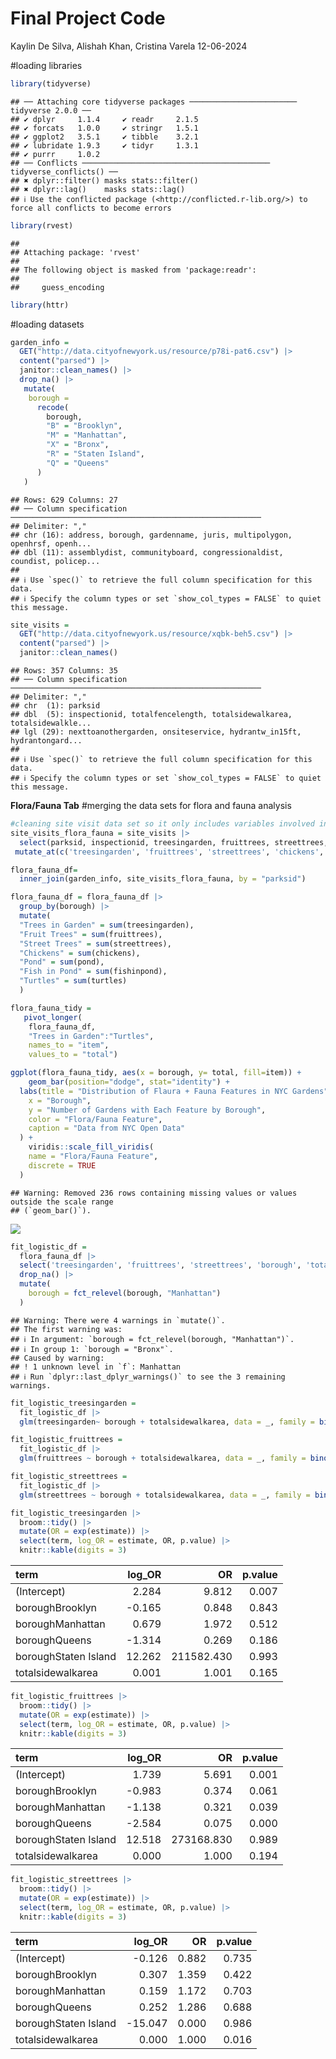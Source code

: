 Final Project Code
================
Kaylin De Silva, Alishah Khan, Cristina Varela
12-06-2024

\#loading libraries

``` r
library(tidyverse)
```

    ## ── Attaching core tidyverse packages ──────────────────────── tidyverse 2.0.0 ──
    ## ✔ dplyr     1.1.4     ✔ readr     2.1.5
    ## ✔ forcats   1.0.0     ✔ stringr   1.5.1
    ## ✔ ggplot2   3.5.1     ✔ tibble    3.2.1
    ## ✔ lubridate 1.9.3     ✔ tidyr     1.3.1
    ## ✔ purrr     1.0.2     
    ## ── Conflicts ────────────────────────────────────────── tidyverse_conflicts() ──
    ## ✖ dplyr::filter() masks stats::filter()
    ## ✖ dplyr::lag()    masks stats::lag()
    ## ℹ Use the conflicted package (<http://conflicted.r-lib.org/>) to force all conflicts to become errors

``` r
library(rvest)
```

    ## 
    ## Attaching package: 'rvest'
    ## 
    ## The following object is masked from 'package:readr':
    ## 
    ##     guess_encoding

``` r
library(httr)
```

\#loading datasets

``` r
garden_info = 
  GET("http://data.cityofnewyork.us/resource/p78i-pat6.csv") |> 
  content("parsed") |>
  janitor::clean_names() |>
  drop_na() |>
   mutate(
    borough = 
      recode(
        borough,
        "B" = "Brooklyn",
        "M" = "Manhattan",
        "X" = "Bronx",
        "R" = "Staten Island",
        "Q" = "Queens"
      )
   )
```

    ## Rows: 629 Columns: 27
    ## ── Column specification ────────────────────────────────────────────────────────
    ## Delimiter: ","
    ## chr (16): address, borough, gardenname, juris, multipolygon, openhrsf, openh...
    ## dbl (11): assemblydist, communityboard, congressionaldist, coundist, policep...
    ## 
    ## ℹ Use `spec()` to retrieve the full column specification for this data.
    ## ℹ Specify the column types or set `show_col_types = FALSE` to quiet this message.

``` r
site_visits = 
  GET("http://data.cityofnewyork.us/resource/xqbk-beh5.csv") |>
  content("parsed") |>
  janitor::clean_names()
```

    ## Rows: 357 Columns: 35
    ## ── Column specification ────────────────────────────────────────────────────────
    ## Delimiter: ","
    ## chr  (1): parksid
    ## dbl  (5): inspectionid, totalfencelength, totalsidewalkarea, totalsidewalkle...
    ## lgl (29): nexttoanothergarden, onsiteservice, hydrantw_in15ft, hydrantongard...
    ## 
    ## ℹ Use `spec()` to retrieve the full column specification for this data.
    ## ℹ Specify the column types or set `show_col_types = FALSE` to quiet this message.

**Flora/Fauna Tab** \#merging the data sets for flora and fauna analysis

``` r
#cleaning site visit data set so it only includes variables involved in flora and fauna 
site_visits_flora_fauna = site_visits |>
  select(parksid, inspectionid, treesingarden, fruittrees, streettrees, chickens, pond, fishinpond, turtles, totalsidewalkarea) |>
 mutate_at(c('treesingarden', 'fruittrees', 'streettrees', 'chickens', 'pond', 'fishinpond', 'turtles'), as.numeric)

flora_fauna_df= 
  inner_join(garden_info, site_visits_flora_fauna, by = "parksid") 
```

``` r
flora_fauna_df = flora_fauna_df |>
  group_by(borough) |>
  mutate(
  "Trees in Garden" = sum(treesingarden),
  "Fruit Trees" = sum(fruittrees),
  "Street Trees" = sum(streettrees),
  "Chickens" = sum(chickens),
  "Pond" = sum(pond),
  "Fish in Pond" = sum(fishinpond),
  "Turtles" = sum(turtles)
  )
```

``` r
flora_fauna_tidy = 
   pivot_longer(
    flora_fauna_df, 
    "Trees in Garden":"Turtles",
    names_to = "item", 
    values_to = "total")

ggplot(flora_fauna_tidy, aes(x = borough, y= total, fill=item)) + 
    geom_bar(position="dodge", stat="identity") +
  labs(title = "Distribution of Flaura + Fauna Features in NYC Gardens",
    x = "Borough",
    y = "Number of Gardens with Each Feature by Borough",
    color = "Flora/Fauna Feature",
    caption = "Data from NYC Open Data"
  ) +
    viridis::scale_fill_viridis(
    name = "Flora/Fauna Feature", 
    discrete = TRUE
  )
```

    ## Warning: Removed 236 rows containing missing values or values outside the scale range
    ## (`geom_bar()`).

![](FinalProjectCode_files/figure-gfm/multi-series%20bar%20chart%20reflecting%20distribution%20of%20flora%20and%20fauna%20features%20by%20borough-1.png)<!-- -->

``` r
fit_logistic_df =
  flora_fauna_df |>
  select('treesingarden', 'fruittrees', 'streettrees', 'borough', 'totalsidewalkarea') |>
  drop_na() |>
  mutate(
    borough = fct_relevel(borough, "Manhattan")
  )
```

    ## Warning: There were 4 warnings in `mutate()`.
    ## The first warning was:
    ## ℹ In argument: `borough = fct_relevel(borough, "Manhattan")`.
    ## ℹ In group 1: `borough = "Bronx"`.
    ## Caused by warning:
    ## ! 1 unknown level in `f`: Manhattan
    ## ℹ Run `dplyr::last_dplyr_warnings()` to see the 3 remaining warnings.

``` r
fit_logistic_treesingarden = 
  fit_logistic_df |>
  glm(treesingarden~ borough + totalsidewalkarea, data = _, family = binomial()) 

fit_logistic_fruittrees = 
  fit_logistic_df |>
  glm(fruittrees ~ borough + totalsidewalkarea, data = _, family = binomial())

fit_logistic_streettrees = 
  fit_logistic_df |>
  glm(streettrees ~ borough + totalsidewalkarea, data = _, family = binomial())

fit_logistic_treesingarden |> 
  broom::tidy() |> 
  mutate(OR = exp(estimate)) |>
  select(term, log_OR = estimate, OR, p.value) |> 
  knitr::kable(digits = 3)
```

| term                 | log_OR |         OR | p.value |
|:---------------------|-------:|-----------:|--------:|
| (Intercept)          |  2.284 |      9.812 |   0.007 |
| boroughBrooklyn      | -0.165 |      0.848 |   0.843 |
| boroughManhattan     |  0.679 |      1.972 |   0.512 |
| boroughQueens        | -1.314 |      0.269 |   0.186 |
| boroughStaten Island | 12.262 | 211582.430 |   0.993 |
| totalsidewalkarea    |  0.001 |      1.001 |   0.165 |

``` r
fit_logistic_fruittrees |> 
  broom::tidy() |> 
  mutate(OR = exp(estimate)) |>
  select(term, log_OR = estimate, OR, p.value) |> 
  knitr::kable(digits = 3)
```

| term                 | log_OR |         OR | p.value |
|:---------------------|-------:|-----------:|--------:|
| (Intercept)          |  1.739 |      5.691 |   0.001 |
| boroughBrooklyn      | -0.983 |      0.374 |   0.061 |
| boroughManhattan     | -1.138 |      0.321 |   0.039 |
| boroughQueens        | -2.584 |      0.075 |   0.000 |
| boroughStaten Island | 12.518 | 273168.830 |   0.989 |
| totalsidewalkarea    |  0.000 |      1.000 |   0.194 |

``` r
fit_logistic_streettrees |> 
  broom::tidy() |> 
  mutate(OR = exp(estimate)) |>
  select(term, log_OR = estimate, OR, p.value) |> 
  knitr::kable(digits = 3)
```

| term                 |  log_OR |    OR | p.value |
|:---------------------|--------:|------:|--------:|
| (Intercept)          |  -0.126 | 0.882 |   0.735 |
| boroughBrooklyn      |   0.307 | 1.359 |   0.422 |
| boroughManhattan     |   0.159 | 1.172 |   0.703 |
| boroughQueens        |   0.252 | 1.286 |   0.688 |
| boroughStaten Island | -15.047 | 0.000 |   0.986 |
| totalsidewalkarea    |   0.000 | 1.000 |   0.016 |

